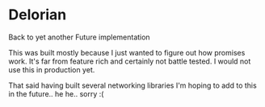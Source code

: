 # Delorian
Back to yet another Future implementation

This was built mostly because I just wanted to figure out how promises work.  It's far from feature rich and certainly not battle tested.  I would not use this in production yet.

That said having built several networking libraries I'm hoping to add to this in the future.. he he.. sorry :(